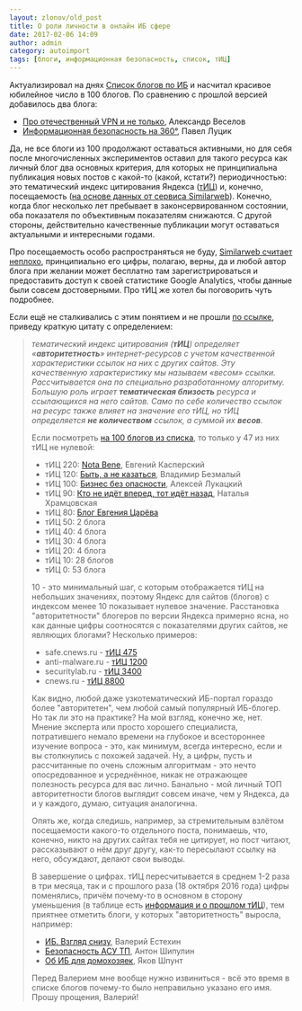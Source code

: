 ```yaml
---
layout: zlonov/old_post
title: О роли личности в онлайн ИБ сфере
date: 2017-02-06 14:09
author: admin
category: autoimport
tags: [блоги, информационная безопасность, список, тИЦ]
---
```

Актуализировал на днях <a href="https://zlonov.ru/blogs/">Список блогов по ИБ</a> и насчитал красивое юбилейное число в 100 блогов. По сравнению с прошлой версией добавилось два блога:

<ul>
    <li><a href="http://alexanderveselov.blogspot.ru">Про отечественный VPN и не только</a>, Александр Веселов</li>
    <li><a href="http://plutsik.blogspot.ru">Информационная безопасность на 360°</a>, Павел Луцик</li>
</ul>

Да, не все блоги из 100 продолжают оставаться активными, но для себя после многочисленных экспериментов оставил для такого ресурса как личный блог два основных критерия, для которых не принципиальна публикация новых постов с какой-то (какой, кстати?) периодичностью: это тематический индекс цитирования Яндекса (<a href="https://yandex.ru/support/catalogue/citation-index/tic-about.html">тИЦ</a>) и, конечно, посещаемость (<a href="https://zlonov.ru/blogs/statistics/">на основе данных от сервиса Similarweb</a>). Конечно, когда блог несколько лет пребывает в законсервированном состоянии, оба показателя по объективным показателям снижаются. С другой стороны, действительно качественные публикации могут оставаться актуальными и интересными годами.

Про посещаемость особо распространяться не буду, <a href="https://zlonov.ru/blogs/statistics/">Similarweb считает неплохо</a>, принципиально его цифры, полагаю, верны, да и любой автор блога при желании может бесплатно там зарегистрироваться и предоставить доступ к своей статистике Google Analytics, чтобы данные были совсем достоверными. Про тИЦ же хотел бы поговорить чуть подробнее.

Если ещё не сталкивались с этим понятием и не прошли <a href="https://yandex.ru/support/catalogue/citation-index/tic-about.html">по ссылке</a>, приведу краткую цитату с определением:

<blockquote><em>тематический индекс цитирования (<strong>тИЦ</strong>) определяет «<strong>авторитетность</strong>» интернет-ресурсов с учетом качественной характеристики ссылок на них с других сайтов. Эту качественную характеристику мы называем «весом» ссылки. Рассчитывается она по специально разработанному алгоритму. Большую роль играет <strong>тематическая близость</strong> ресурса и ссылающихся на него сайтов. Само по себе количество ссылок на ресурс также влияет на значение его тИЦ, но тИЦ определяется <strong>не количеством</strong> ссылок, а суммой их <strong>весов</strong>.</em>

Если посмотреть <a href="https://zlonov.ru/blogs/">на 100 блогов из списка</a>, то только у 47 из них тИЦ не нулевой:

<ul>
    <li>тИЦ 220: <a href="http://e-kaspersky.livejournal.com">Nota Bene</a>, Евгений Касперский</li>
    <li>тИЦ 120: <a href="http://bezmaly.wordpress.com">Быть, а не казаться</a>, Владимир Безмалый</li>
    <li>тИЦ 100: <a href="http://lukatsky.blogspot.ru">Бизнес без опасности</a>, Алексей Лукацкий</li>
    <li>тИЦ 90: <a href="http://rusrim.blogspot.ru">Кто не идёт вперед, тот идёт назад</a>, Наталья Храмцовская</li>
    <li>тИЦ 80: <a href="https://www.tsarev.biz">Блог Евгения Царёва</a></li>
    <li>тИЦ 50: 2 блога</li>
    <li>тИЦ 40: 4 блога</li>
    <li>тИЦ 30: 4 блога</li>
    <li>тИЦ 20: 4 блога</li>
    <li>тИЦ 10: 28 блогов</li>
    <li>тИЦ 0: 53 блога</li>
</ul>

10 - это минимальный шаг, с которым отображается тИЦ на небольших значениях, поэтому Яндекс для сайтов (блогов) с индексом менее 10 показывает нулевое значение. Расстановка "авторитетности" блогеров по версии Яндекса примерно ясна, но как данные цифры соотносятся с показателями других сайтов, не являющих блогами? Несколько примеров:

<ul>
    <li>safe.cnews.ru - <a href="https://yandex.ru/yaca/cy/ch/safe.cnews.ru">тИЦ 475</a></li>
    <li>anti-malware.ru - <a href="https://yandex.ru/yaca/cy/ch/anti-malware.ru">тИЦ 1200</a></li>
    <li>securitylab.ru - <a href="https://yandex.ru/yaca/cy/ch/securitylab.ru">тИЦ 3400</a></li>
    <li>cnews.ru - <a href="https://yandex.ru/yaca/cy/ch/cnews.ru">тИЦ 8800</a></li>
</ul>

Как видно, любой даже узкотематический ИБ-портал гораздо более "авторитетен", чем любой самый популярный ИБ-блогер. Но так ли это на практике? На мой взгляд, конечно же, нет. Мнение эксперта или просто хорошего специалиста, потратившего немало времени на глубокое и всестороннее изучение вопроса - это, как минимум, всегда интересно, если и вы столкнулись с похожей задачей. Ну, а цифры, пусть и рассчитанные по очень сложным алгоритмам - это нечто опосредованное и усреднённое, никак не отражающее полезность ресурса для вас лично. Банально - мой личный ТОП авторитетности блогов выглядит совсем иначе, чем у Яндекса, да и у каждого, думаю, ситуация аналогична.

Опять же, когда следишь, например, за стремительным взлётом посещаемости какого-то отдельного поста, понимаешь, что, конечно, никто на других сайтах тебя не цитирует, но пост читают, рассказывают о нём друг другу, как-то пересылают ссылку на него, обсуждают, делают свои выводы.

В завершение о цифрах. тИЦ пересчитывается в среднем 1-2 раза в три месяца, так и с прошлого раза (18 октября 2016 года) цифры поменялись, причём почему-то в основном в сторону уменьшения (в таблице есть <a href="https://zlonov.ru/blogs/">информация и о прошлом тИЦ</a>), тем приятнее отметить блоги, у которых "авторитетность" выросла, например:

<ul>
    <li><a href="http://estekhin.blogspot.ru">ИБ. Взгляд снизу</a>, Валерий Естехин</li>
    <li><a href="http://shipulin.blogspot.ru">Безопасность АСУ ТП</a>, Антон Шипулин</li>
    <li><a href="http://mogilius-trupp.livejournal.com/">Об ИБ для домохозяек</a>, Яков Шпунт</li>
</ul>

Перед Валерием мне вообще нужно извиниться - всё это время в списке блогов почему-то было неправильно указано его имя. Прошу прощения, Валерий!
